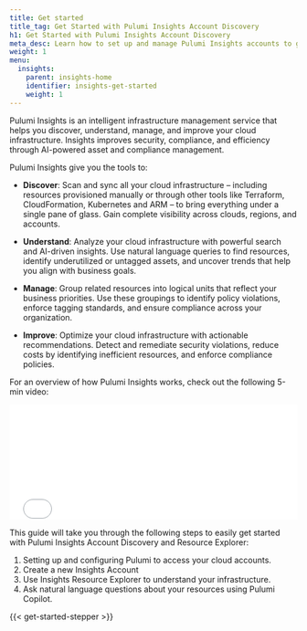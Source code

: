 ```yaml
---
title: Get started
title_tag: Get Started with Pulumi Insights Account Discovery
h1: Get Started with Pulumi Insights Account Discovery
meta_desc: Learn how to set up and manage Pulumi Insights accounts to gain visibility into your cloud infrastructure.
weight: 1
menu:
  insights:
    parent: insights-home
    identifier: insights-get-started
    weight: 1
---
```

 
Pulumi Insights is an intelligent infrastructure management service that helps you discover, understand, manage, and improve your cloud infrastructure. Insights improves security, compliance, and efficiency through AI-powered asset and compliance management.

Pulumi Insights give you the tools to:

- **Discover**: Scan and sync all your cloud infrastructure – including resources provisioned manually or through other tools like Terraform, CloudFormation, Kubernetes and ARM – to bring everything under a single pane of glass. Gain complete visibility across clouds, regions, and accounts.

- **Understand**: Analyze your cloud infrastructure with powerful search and AI-driven insights. Use natural language queries to find resources, identify underutilized or untagged assets, and uncover trends that help you align with business goals.

- **Manage**: Group related resources into logical units that reflect your business priorities. Use these groupings to identify policy violations, enforce tagging standards, and ensure compliance across your organization.

- **Improve**: Optimize your cloud infrastructure with actionable recommendations. Detect and remediate security violations, reduce costs by identifying inefficient resources, and enforce compliance policies.

For an overview of how Pulumi Insights works, check out the following 5-min video:

<div class="rounded-md shadow border border-gray-300 w-3/4 mx-auto my-4" style="position: relative; padding-bottom: 40.25%; height: 0; overflow: hidden;">
    <iframe
        src="//www.youtube.com/embed/hXXRVbURKsQ?rel=0"
        style="position: absolute; top: 0; left: 0; width: 100%; height: 100%; border:0;"
        allowfullscreen=""
        title="Pulumi Insights: Scanning and managing cloud accounts">
    </iframe>
</div>

This guide will take you through the following steps to easily get started with Pulumi Insights Account Discovery and Resource Explorer:

1. Setting up and configuring Pulumi to access your cloud accounts.
2. Create a new Insights Account
3. Use Insights Resource Explorer to understand your infrastructure.
4. Ask natural language questions about your resources using Pulumi Copilot.

{{< get-started-stepper >}}
